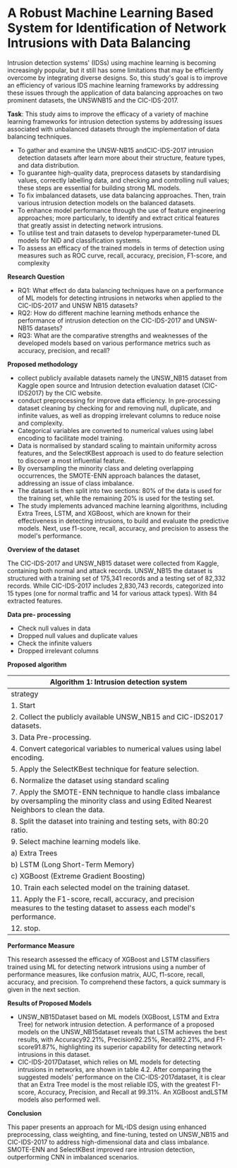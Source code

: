 # <b>A Robust Machine Learning Based System for Identification of Network Intrusions with Data Balancing</b> <div align="center">

Intrusion detection systems' (IDSs) using machine learning is becoming increasingly popular, but it still has some limitations that may be efficiently overcome by 
integrating diverse designs. So, this study's goal is to improve an 
efficiency of various IDS machine learning frameworks by addressing these issues through 
the application of data balancing approaches on two prominent datasets, the UNSWNB15 and 
the CIC-IDS-2017.


<b>Task</b>: This study aims to improve the efficacy of a variety of machine learning frameworks for 
intrusion detection systems by addressing issues associated with unbalanced datasets 
through the implementation of data balancing techniques.
<ul>
<li>To gather and examine the UNSW-NB15 andCIC-IDS-2017 intrusion detection datasets after learn more about their structure, feature types, and data distribution.</li>
<li>To guarantee high-quality data, preprocess datasets by standardising values, correctly labelling data, and checking and controlling null values; these steps are essential for building strong ML models.</li>
<li>To fix imbalanced datasets, use data balancing approaches. Then, train various intrusion detection models on the balanced datasets.</li>
<li>To enhance model performance through the use of feature engineering approaches; more particularly, to identify and extract critical features that greatly assist in detecting network intrusions.</li>
<li>To utilise test and train datasets to develop hyperparameter-tuned DL models for NID and classification systems.</li>
<li>To assess an efficacy of the trained models in terms of detection using measures such as ROC curve, recall, accuracy, precision, F1-score, and complexity</li></ul>


<b>Research Question</b>
<ul>
<li>RQ1: What effect do data balancing techniques have on a performance of ML models 
for detecting intrusions in networks when applied to the CIC-IDS-2017 and UNSW
NB15 datasets? </li>
<li>RQ2: How do different machine learning methods enhance the performance of 
intrusion detection on the CIC-IDS-2017 and UNSW-NB15 datasets? </li>
<li>RQ3: What are the comparative strengths and weaknesses of the developed models 
based on various performance metrics such as accuracy, precision, and recall? </li></ul>

<b>Proposed methodology</b>
<ul>
<li>collect publicly available datasets namely the UNSW_NB15 dataset from Kaggle open source and Intrusion detection evaluation dataset (CIC-IDS2017) by the CIC website.</li><li>conduct preprocessing for improve data efficiency. In pre-processing dataset cleaning by checking for and removing null, duplicate, and infinite values, as well as dropping irrelevant columns to reduce noise and complexity. </li><li>Categorical variables are converted to numerical values using label encoding to facilitate model training.</li><li> Data is normalised by standard scaling to maintain uniformity across features, and the SelectKBest approach is used to do feature selection to discover a most influential feature. </li><li>By oversampling the minority class and deleting overlapping occurrences, the SMOTE-ENN approach balances the dataset, addressing an issue of class imbalance. </li><li>The dataset is then split into two sections: 80% of the data is used for the training set, while the remaining 20% is used for the testing set.</li> <li>The study implements advanced machine learning algorithms, including Extra Trees, LSTM, and XGBoost, which are known for their effectiveness in detecting intrusions, to build and evaluate the predictive models. Next, use f1-score, recall, accuracy, and precision to assess the model's performance.</li></ul>

<b>Overview of the dataset</b> 

The CIC-IDS-2017 and UNSW_NB15 dataset were collected from Kaggle, containing both 
normal and attack records. UNSW_NB15 the dataset is structured with a training set of 
175,341 records and a testing set of 82,332 records. While CIC-IDS-2017 includes 2,830,743 
records, categorized into 15 types (one for normal traffic and 14 for various attack types). With 
84 extracted features.

<b>Data pre- processing</b>
<ul><li>Check null values in data</li>
<li>Dropped null values and duplicate values</li>
<li>Check the infinite valuers</li>
<li>Dropped irrelevant columns</li></ul>

<b>Proposed algorithm</b>

|Algorithm 1: Intrusion detection system                                                                         |
|----------------------------------------------------------------------------------------------------------------|
|strategy                                                                                                        |
|1.	Start                                                                                                        |
|2.	 Collect the publicly available UNSW_NB15 and CIC-IDS2017 datasets.                                          |
|3.	Data Pre-processing.                                                                                         |
|4.	Convert categorical variables to numerical values using label encoding.                                      |
|5.	Apply the SelectKBest technique for feature selection.                                                       |
|6.	Normalize the dataset using standard scaling                                                                 |
|7.	Apply the SMOTE-ENN technique to handle class imbalance by oversampling the minority class and using Edited Nearest Neighbors to clean the data.                                                                             |
|8.	Split the dataset into training and testing sets, with 80:20 ratio.                                          |
|9.	 Select machine learning models like.                                                                        |
|a)	Extra Trees                            |
|b)	LSTM (Long Short-Term Memory)          |
|c)	XGBoost (Extreme Gradient Boosting)    |
|10.	Train each selected model on the training dataset.                                                         |
|11.	Apply the F1-score, recall, accuracy, and precision measures to the testing dataset to assess each model's performance.                                                                                                     |
|12.	stop.                                                                                                      |

<b>Performance Measure</b>

This research assessed the efficacy of XGBoost and LSTM classifiers trained using ML for detecting network intrusions using a number of performance measures, like confusion matrix, AUC, f1-score, recall, accuracy, and precision. To comprehend these factors, a quick summary is given in the next section.

<b>Results of Proposed Models </b>

<ul><li>UNSW_NB15Dataset based on ML models (XGBoost, LSTM and Extra Tree) for network intrusion detection. A performance of a proposed models on the UNSW_NB15dataset reveals that LSTM achieves the best results, with Accuracy92.21%, Precision92.25%, Recall92.21%, and F1-score91.87%, highlighting its superior capability for detecting network intrusions in this dataset.</li>
<li>CIC-IDS-2017Dataset, which relies on ML models for detecting intrusions in networks, are shown in table 4.2. After comparing the suggested models' performance on the CIC-IDS-2017dataset, it is clear that an Extra Tree model is the most reliable IDS, with the greatest F1-score, Accuracy, Precision, and Recall at 99.31%. An XGBoost andLSTM models also performed well.</li></ul>

<b>Conclusion</b>

This paper presents an approach for ML-IDS design using enhanced preprocessing, class weighting, and fine-tuning, tested on UNSW_NB15 and CIC-IDS-2017 to address high-dimensional data and class imbalance. SMOTE-ENN and SelectKBest improved rare intrusion detection, outperforming CNN in imbalanced scenarios.
